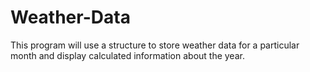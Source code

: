 # Weather-Data
This program will use a structure to store weather data for a particular month and display calculated information about the year.
